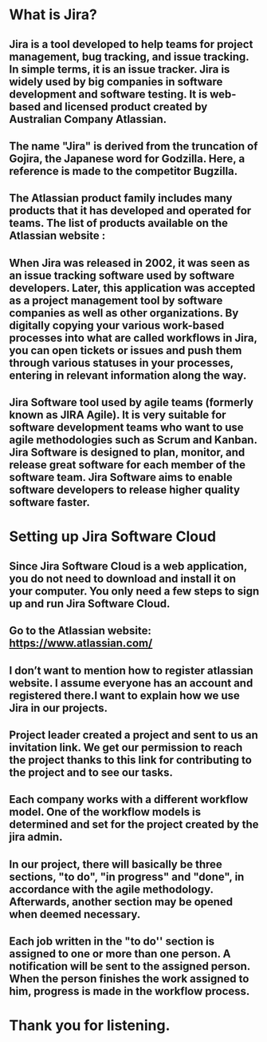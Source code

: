 # What is Jira?

## Jira is a tool developed to help teams for project management, bug tracking, and issue tracking. In simple terms, it is an issue tracker. Jira is widely used by big companies in software development and software testing. It is web-based and licensed product created by Australian Company Atlassian.

## The name "Jira" is derived from the truncation of Gojira, the Japanese word for Godzilla. Here, a reference is made to the competitor Bugzilla.

## The Atlassian product family includes many products that it has developed and operated for teams. The list of products available on the Atlassian website :

## When Jira was released in 2002, it was seen as an issue tracking software used by software developers. Later, this application was accepted as a project management tool by software companies as well as other organizations. By digitally copying your various work-based processes into what are called workflows in Jira, you can open tickets or issues and push them through various statuses in your processes, entering in relevant information along the way.

## Jira Software tool used by agile teams (formerly known as JIRA Agile). It is very suitable for software development teams who want to use agile methodologies such as Scrum and Kanban. Jira Software is designed to plan, monitor, and release great software for each member of the software team. Jira Software aims to enable software developers to release higher quality software faster.

# Setting up Jira Software Cloud

## Since Jira Software Cloud is a web application, you do not need to download and install it on your computer. You only need a few steps to sign up and run Jira Software Cloud.

## Go to the Atlassian website: [<u>https://www.atlassian.com/</u>](https://www.atlassian.com/)

## I don’t want to mention how to register atlassian website. I assume everyone has an account and registered there.I want to explain how we use Jira in our projects.

## Project leader created a project and sent to us an invitation link. We get our permission to reach the project thanks to this link for contributing to the project and to see our tasks.

## Each company works with a different workflow model. One of the workflow models is determined and set for the project created by the jira admin.

## In our project, there will basically be three sections, "to do", "in progress" and "done", in accordance with the agile methodology. Afterwards, another section may be opened when deemed necessary.

## Each job written in the "to do'' section is assigned to one or more than one person. A notification will be sent to the assigned person. When the person finishes the work assigned to him, progress is made in the workflow process.

# Thank you for listening.